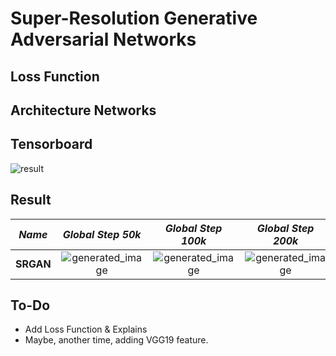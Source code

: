 # Super-Resolution Generative Adversarial Networks

## Loss Function


## Architecture Networks


## Tensorboard

![result](https://github.com/kozistr/Awesome-GANs/blob/master/SRGAN/srgan_tb.png)

## Result

*Name* | *Global Step 50k* | *Global Step 100k* | *Global Step 200k*
:---: | :---: | :---: | :---:
**SRGAN**  | ![generated_image](https://github.com/kozistr/Awesome-GANs/blob/master/SRGAN/train_50000.png) | ![generated_image](https://github.com/kozistr/Awesome-GANs/blob/master/SRGAN/train_100000.png) | ![generated_image](https://github.com/kozistr/Awesome-GANs/blob/master/SRGAN/train_200000.png)

## To-Do
* Add Loss Function & Explains
* Maybe, another time, adding VGG19 feature.